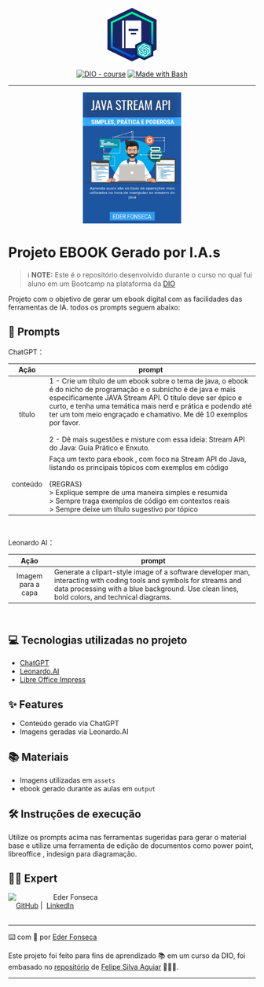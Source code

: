 <p align="center">
    <img width="100" src=".github/assets/banner.png">
</p>


<p align="center">
<a href="https://dio.me/"><img src="https://img.shields.io/badge/DIO-Course-28DA77?logo=youtube" alt="DIO - course"></a>
<a href="https://www.gnu.org/software/bash/" title="Go to Bash homepage"><img src="https://img.shields.io/badge/Prompt-Project-blue?logo=gnu-bash&amp;logoColor=white" alt="Made with Bash"></a></p>

-------


<p align="center">
<img 
    src="./assets/capa-ebook.png"
    width="200"  
/>
</p>

# Projeto EBOOK Gerado por I.A.s


 > ℹ️ **NOTE:** Este é o repositório desenvolvido durante o curso no qual fui aluno em um Bootcamp na plataforma da [DIO](https://dio.me)

Projeto com o objetivo de gerar um ebook digital com as facilidades das ferramentas de IA. todos os prompts
seguem abaixo:

## 🧠 Prompts


ChatGPT：

|   Ação   | prompt                                                                                                                                                                                                                                                                         |
| :------: | ------------------------------------------------------------------------------------------------------------------------------------------------------------------------------------------------------------------------------------------------------------------------------ |
|  título  | 1 - Crie um título de um ebook sobre o tema de java, o ebook é do nicho de programação e o subnicho é de java e mais especificamente JAVA Stream API. O título deve ser épico e curto, e tenha uma temática mais nerd e prática e podendo até ter um tom meio engraçado e chamativo. Me dê 10 exemplos por favor. <br> <br>  2 - Dê mais sugestões e misture com essa ideia: Stream API do Java: Guia Prático e Enxuto. |
| conteúdo | Faça um texto para ebook , com foco na Stream API do Java, listando os principais tópicos com exemplos em código <br> <br> {REGRAS} <br> > Explique sempre de uma maneira simples e resumida <br> > Sempre traga exemplos de código em contextos reais <br> > Sempre deixe um título sugestivo por tópico |

<br>

Leonardo AI：

|  Ação  | prompt                                                                                 |
| :----: | -------------------------------------------------------------------------------------- |
| Imagem para a capa | Generate a clipart-style image of a software developer man, interacting with coding tools and symbols for streams and data processing with a blue background. Use clean lines, bold colors, and technical diagrams. |

<br>

## 💻 Tecnologias utilizadas no projeto

- [ChatGPT](https://chat.openai.com/) 
- [Leonardo.AI](https://leonardo.ai/)
- [Libre Office Impress](https://pt-br.libreoffice.org/descubra/impress/)

## ✨ Features

- Conteúdo gerado via ChatGPT
- Imagens geradas via Leonardo.AI

## 📚 Materiais

- Imagens utilizadas em `assets`
- ebook gerado durante as aulas em `output`

## 🛠️ Instruções de execução

Utilize os prompts acima nas ferramentas sugeridas para gerar o material base e utilize uma ferramenta de edição de documentos como power point, libreoffice , indesign para diagramação.

## 👨‍💻 Expert

<p>
    <img 
      align=left 
      margin=10 
      width=80 
      src="https://media.licdn.com/dms/image/C4D03AQFblAi8XFx9sw/profile-displayphoto-shrink_200_200/0/1642902328110?e=1724284800&v=beta&t=yojh4UV6dyRVVhQY1wQfM9pYsTl8-AsGcOnUE067PRQ"
    />
    <p>&nbsp&nbsp&nbspEder Fonseca<br>
    &nbsp&nbsp&nbsp
    <a href="https://github.com/ederluisf">
    GitHub</a>&nbsp;|&nbsp;
    <a href="https://www.linkedin.com/in/eder-fonseca-23535425/">LinkedIn</a>

<br/>
<br/>
<p>

---

⌨️ com 💜 por [Eder Fonseca](https://github.com/ederluisf)



Este projeto foi feito para fins de aprendizado 📚 em um curso da DIO, foi embasado no [repositório](https://github.com/felipeAguiarCode/prompts-recipe-to-create-a-ebook) de [Felipe Silva Aguiar](https://www.linkedin.com/in/felipeaguiar-exe/) 👨🏽‍🎓.

<p>

---